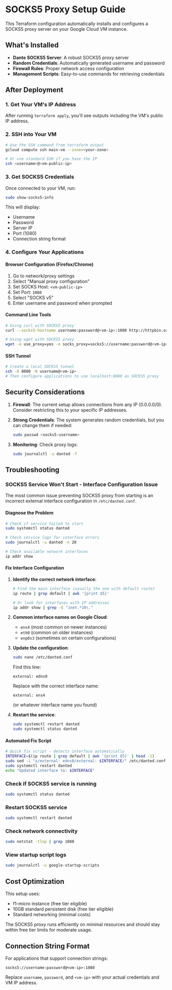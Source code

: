 # SOCKS5 Proxy Setup Guide

This Terraform configuration automatically installs and configures a SOCKS5 proxy server on your Google Cloud VM instance.

## What's Installed

- **Dante SOCKS5 Server**: A robust SOCKS5 proxy server
- **Random Credentials**: Automatically generated username and password
- **Firewall Rules**: Proper network access configuration
- **Management Scripts**: Easy-to-use commands for retrieving credentials

## After Deployment

### 1. Get Your VM's IP Address
After running `terraform apply`, you'll see outputs including the VM's public IP address.

### 2. SSH into Your VM
```bash
# Use the SSH command from terraform output
gcloud compute ssh main-vm --zone=<your-zone>

# Or use standard SSH if you have the IP
ssh <username>@<vm-public-ip>
```

### 3. Get SOCKS5 Credentials
Once connected to your VM, run:
```bash
sudo show-socks5-info
```

This will display:
- Username
- Password  
- Server IP
- Port (1080)
- Connection string format

### 4. Configure Your Applications

#### Browser Configuration (Firefox/Chrome)
1. Go to network/proxy settings
2. Select "Manual proxy configuration"
3. Set SOCKS Host: `<vm-public-ip>`
4. Set Port: `1080`
5. Select "SOCKS v5"
6. Enter username and password when prompted

#### Command Line Tools
```bash
# Using curl with SOCKS5 proxy
curl --socks5-hostname username:password@<vm-ip>:1080 http://httpbin.org/ip

# Using wget with SOCKS5 proxy  
wget -e use_proxy=yes -e socks_proxy=socks5://username:password@<vm-ip>:1080 http://httpbin.org/ip
```

#### SSH Tunnel
```bash
# Create a local SOCKS5 tunnel
ssh -D 8080 -N username@<vm-ip>
# Then configure applications to use localhost:8080 as SOCKS5 proxy
```

## Security Considerations

1. **Firewall**: The current setup allows connections from any IP (0.0.0.0/0). Consider restricting this to your specific IP addresses.

2. **Strong Credentials**: The system generates random credentials, but you can change them if needed:
   ```bash
   sudo passwd <socks5-username>
   ```

3. **Monitoring**: Check proxy logs:
   ```bash
   sudo journalctl -u danted -f
   ```

## Troubleshooting

### SOCKS5 Service Won't Start - Interface Configuration Issue

The most common issue preventing SOCKS5 proxy from starting is an incorrect external interface configuration in `/etc/danted.conf`.

#### Diagnose the Problem
```bash
# Check if service failed to start
sudo systemctl status danted

# Check service logs for interface errors
sudo journalctl -u danted -n 20

# Check available network interfaces
ip addr show
```

#### Fix Interface Configuration
1. **Identify the correct network interface**:
   ```bash
   # Find the main interface (usually the one with default route)
   ip route | grep default | awk '{print $5}'
   
   # Or look for interfaces with IP addresses
   ip addr show | grep -E "inet.*10\."
   ```

2. **Common interface names on Google Cloud**:
   - `ens4` (most common on newer instances)
   - `eth0` (common on older instances)
   - `enp0s3` (sometimes on certain configurations)

3. **Update the configuration**:
   ```bash
   sudo nano /etc/danted.conf
   ```
   
   Find this line:
   ```
   external: edns0
   ```
   
   Replace with the correct interface name:
   ```
   external: ens4
   ```
   (or whatever interface name you found)

4. **Restart the service**:
   ```bash
   sudo systemctl restart danted
   sudo systemctl status danted
   ```

#### Automated Fix Script
```bash
# Quick fix script - detects interface automatically
INTERFACE=$(ip route | grep default | awk '{print $5}' | head -1)
sudo sed -i "s/external: edns0/external: $INTERFACE/" /etc/danted.conf
sudo systemctl restart danted
echo "Updated interface to: $INTERFACE"
```

### Check if SOCKS5 service is running
```bash
sudo systemctl status danted
```

### Restart SOCKS5 service
```bash
sudo systemctl restart danted
```

### Check network connectivity
```bash
sudo netstat -tlnp | grep 1080
```

### View startup script logs
```bash
sudo journalctl -u google-startup-scripts
```

## Cost Optimization

This setup uses:
- f1-micro instance (free tier eligible)
- 10GB standard persistent disk (free tier eligible)
- Standard networking (minimal costs)

The SOCKS5 proxy runs efficiently on minimal resources and should stay within free tier limits for moderate usage.

## Connection String Format

For applications that support connection strings:
```
socks5://username:password@<vm-ip>:1080
```

Replace `username`, `password`, and `<vm-ip>` with your actual credentials and VM IP address.
